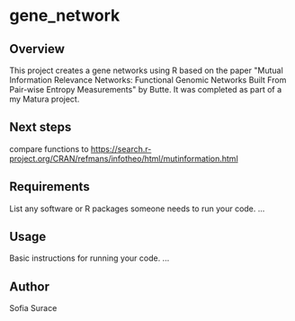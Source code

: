 # gene_network

## Overview
This project creates a gene networks using R based on the paper "Mutual Information Relevance Networks: Functional Genomic Networks Built From Pair-wise Entropy Measurements" by Butte. It was completed as part of a my Matura project.

## Next steps
compare functions to https://search.r-project.org/CRAN/refmans/infotheo/html/mutinformation.html

## Requirements
List any software or R packages someone needs to run your code.
...

## Usage
Basic instructions for running your code.
...

## Author
Sofia Surace
